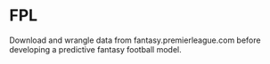 # FPL
Download and wrangle data from fantasy.premierleague.com before developing a predictive fantasy football model.

